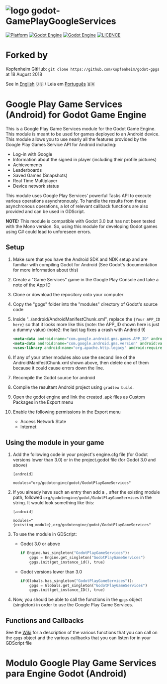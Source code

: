 # ![logo](./logo.png) godot-GamePlayGoogleServices

[![Platform](https://img.shields.io/badge/Platform-Android-green.svg?longCache=true&style=flat-square)](https://github.com/xsellier/godotandroid)
[![Godot Engine](https://img.shields.io/badge/GodotEngine-2.1-orange.svg?longCache=true&style=flat-square)](https://github.com/godotengine/godot)
[![Godot Engine](https://img.shields.io/badge/GodotEngine-3.x-orange.svg?longCache=true&style=flat-square)](https://github.com/godotengine/godot)
[![LICENCE](https://img.shields.io/badge/License-MIT-green.svg?longCache=true&style=flat-square)](https://github.com/xsellier/godotandroid/blob/master/LICENSE)

# Forked by

Kopfenheim GitHub: `git clone https://github.com/Kopfenheim/godot-gpgs` at 18 August 2018

See in [English](https://github.com/ClaudioEden/godot-GamePlayGoogleServices#google-play-game-services-android-for-godot-game-engine) :us:   /   Leia em [Português](https://github.com/ClaudioEden/godot-GamePlayGoogleServices#modulo-google-play-game-services-para-engine-godot-android) <span>&#x1f1e7;&#x1f1f7;</span>


# Google Play Game Services (Android) for Godot Game Engine

This is a Google Play Game Services module for the Godot Game Engine. This module is meant to be used for games deployed to an Android device. This module allows you to use nearly all the features provided by the Google Play Games Service API for Android including:
- Log-in with Google
- Information about the signed in player (including their profile pictures)
- Achievements
- Leaderboards
- Saved Games (Snapshots)
- Real Time Multiplayer
- Device network status

This module uses Google Play Services' powerful Tasks API to execute various operations asynchronously. To handle the results from these asynchronous operations, a lot of relevant callback functions are also provided and can be used in GDScript.

**NOTE:** This module is compatible with Godot 3.0 but has not been tested with the Mono version. So, using this module for developing Godot games using C# could lead to unforeseen errors.

## Setup
1. Make sure that you have the Android SDK and NDK setup and are familiar with compiling Godot for Android (See Godot's documentation for more information about this)
2. Create a "Game Services" game in the Google Play Console and take a note of the App ID
3. Clone or download the repository onto your computer
4. Copy the "gpgs" folder into the "modules" directory of Godot's source code
5. Inside "../android/AndroidManifestChunk.xml", replace the `{Your APP_ID here}` so that it looks more like this (note: the APP_ID shown here is just a dummy value) (note2: the last tag fixes a crash with Android 9)

	```xml
	<meta-data android:name="com.google.android.gms.games.APP_ID" android:value="\ 1234567890123" />
	<meta-data android:name="com.google.android.gms.version" android:value="@integer/google_play_services_version"/>
	<uses-library android:name="org.apache.http.legacy" android:required="false"/>
	```

6. If any of your other modules also use the second line of the AndroidManifestChunk.xml shown above, then delete one of them because it could cause errors down the line.
7. Recompile the Godot source for android
8. Compile the resultant Android project using `gradlew build`.
9. Open the godot engine and link the created .apk files as Custom Packages in the Export menu
10. Enable the following permissions in the Export menu
	- Access Network State
	- Internet

## Using the module in your game
1. Add the following code in your project's engine.cfg file (for Godot versions lower than 3.0) or in the project.godot file (for Godot 3.0 and above)

	```
	[android]

	modules="org/godotengine/godot/GodotPlayGameServices"
	```
2. If you already have such an entry then add a `,` after the existing module path, followed `org/godotengine/godot/GodotPlayGameServices` in the string. It would look something like this:

	```
	[android]

	modules="{existing_module},org/godotengine/godot/GodotPlayGameServices"
	```
3. To use the module in GDScript:
	- Godot 3.0 or above
		```python
		if Engine.has_singleton("GodotPlayGameServices"):
			gpgs = Engine.get_singleton("GodotPlayGameServices")
			gpgs.init(get_instance_id(), true)
		```
	- Godot versions lower than 3.0
		```python
		if(Globals.has_singleton("GodotPlayGameServices")):
			gpgs = Globals.get_singleton("GodotPlayGameServices")
			gpgs.init(get_instance_ID(), true)
		```
4. Now, you should be able to call the functions in the `gpgs` object (singleton) in order to use the Google Play Game Services.

## Functions and Callbacks
See the [Wiki](https://github.com/Kopfenheim/godot-gpgs/wiki) for a description of the various functions that you can call on the `gpgs` object and the various callbacks that you can listen for in your GDScript file


# Modulo Google Play Game Services para Engine Godot (Android)
